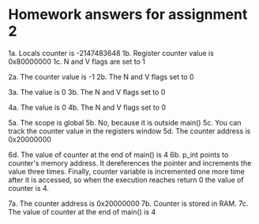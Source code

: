 # Homework answers for assignment 2

1a. Locals counter is -2147483648
1b. Register counter value is 0x80000000
1c. N and V flags are set to 1

2a. The counter value is -1
2b. The N and V flags set to 0

3a. The value is 0
3b. The N and V flags set to 0

4a. The value is 0
4b. The N and V flags set to 0

5a. The scope is global
5b. No, because it is outside main()
5c. You can track the counter value in the registers window
5d. The counter address is 0x20000000

6d. The value of counter at the end of main() is 4
6b. p_int points to counter's memory address. It dereferences the pointer and increments the value three times. Finally, counter variable is incremented one more time after it is accessed, so when the execution reaches return 0 the value of counter is 4.

7a. The counter address is 0x20000000
7b. Counter is stored in RAM.
7c. The value of counter at the end of main() is 4





